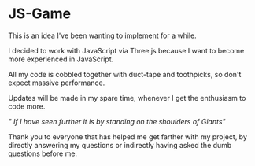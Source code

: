 JS-Game
=======

This is an idea I've been wanting to implement for a while.

I decided to work with JavaScript via Three.js because I want to become more experienced in JavaScript.

All my code is cobbled together with duct-tape and toothpicks, so don't expect massive performance.

Updates will be made in my spare time, whenever I get the enthusiasm to code more.

_" If I have seen further it is by standing on the shoulders of Giants"_ 

Thank you to everyone that has helped me get farther with my project, by directly answering my questions or indirectly having asked the dumb questions before me.

